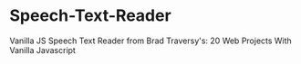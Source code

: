# Speech-Text-Reader
Vanilla JS Speech Text Reader from Brad Traversy's: 20 Web Projects With Vanilla Javascript
